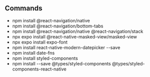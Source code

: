 ## Commands

- npm install @react-navigation/native
- npm install @react-navigation/bottom-tabs
- npm install @react-navigation/native @react-navigation/stack
- npx expo install @react-native-masked-view/masked-view
- npx expo install expo-font
- npm install react-native-modern-datepicker --save
- npm install date-fns
- npm install styled-components
- npm install --save @types/styled-components @types/styled-components-react-native


